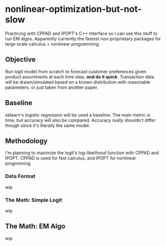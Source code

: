 # nonlinear-optimization-but-not-slow
Practicing with CPPAD and IPOPT's C++ interface so I can use this stuff to run EM algos. Apparently currently the fastest non-proprietary packages for large scale calculus + nonlinear programming.

## Objective
Run logit model from scratch to forecast customer preferences given product assortments at each time step, **and do it quick**. Transaction data will be drawn/simulated based on a known distribution with reasonable parameters, or just taken from another paper.

## Baseline
sklearn's logistic regression will be used a baseline. The main metric is time, but accuracy will also be compared. Accuracy really shouldn't differ though since it's literally the same model.

## Methodology
I'm planning to maximize the logit's log-likelihood function with CPPAD and IPOPT. CPPAD is used for fast calculus, and IPOPT for nonlinear progrmming. 

### Data Format
wip

### The Math: Simple Logit
wip

## The Math: EM Algo
wip
